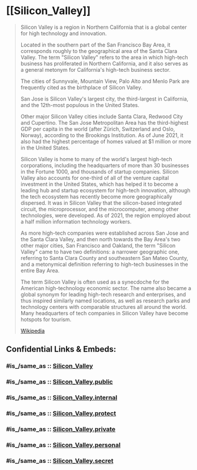 
# [[Silicon_Valley]] 

> Silicon Valley is a region in Northern California 
> that is a global center for high technology and innovation. 
> 
> Located in the southern part of the San Francisco Bay Area, 
> it corresponds roughly to the geographical area of the Santa Clara Valley. 
> The term "Silicon Valley" refers to the area 
> in which high-tech business has proliferated in Northern California, 
> and it also serves as a general metonym for California's high-tech business sector. 
>
> The cities of Sunnyvale, Mountain View, Palo Alto and Menlo Park 
> are frequently cited as the birthplace of Silicon Valley. 
> 
> San Jose is Silicon Valley's largest city, the third-largest in California, 
> and the 12th-most populous in the United States. 
> 
> Other major Silicon Valley cities include Santa Clara, Redwood City and Cupertino. 
> The San Jose Metropolitan Area has the third-highest GDP per capita in the world 
> (after Zürich, Switzerland and Oslo, Norway), according to the Brookings Institution. 
> As of June 2021, it also had the highest percentage of 
> homes valued at $1 million or more in the United States.
>
> Silicon Valley is home to many of the world's largest high-tech corporations, 
> including the headquarters of more than 30 businesses in the Fortune 1000, 
> and thousands of startup companies. 
> Silicon Valley also accounts for 
> one-third of all of the venture capital investment in the United States, 
> which has helped it to become a leading hub and startup ecosystem 
> for high-tech innovation, although the tech ecosystem has recently become more geographically dispersed. It was in Silicon Valley that the silicon-based integrated circuit, the microprocessor, and the microcomputer, among other technologies, were developed. As of 2021, the region employed about a half million information technology workers.
>
> As more high-tech companies were established 
> across San Jose and the Santa Clara Valley, 
> and then north towards the Bay Area's two other major cities, 
> San Francisco and Oakland, the term "Silicon Valley" came to have two definitions: 
> a narrower geographic one, referring to Santa Clara County and southeastern San Mateo County, 
> and a metonymical definition referring to high-tech businesses in the entire Bay Area. 
> 
> The term Silicon Valley is often used as a synecdoche 
> for the American high-technology economic sector. 
> The name also became 
> a global synonym for leading high-tech research and enterprises, 
> and thus inspired similarly named locations, 
> as well as research parks and technology centers with comparable structures 
> all around the world. 
> Many headquarters of tech companies in Silicon Valley 
> have become hotspots for tourism.
>
> [Wikipedia](https://en.wikipedia.org/wiki/Silicon%20Valley)


## Confidential Links & Embeds: 

### #is_/same_as :: [Silicon_Valley](/_Standards/Society/Economics/Business/Business-Entity/IT~Company/Semiconductor-Industry/Silicon_Valley.md) 

### #is_/same_as :: [Silicon_Valley.public](/_public/Society/Economics/Business/Business-Entity/IT~Company/Semiconductor-Industry/Silicon_Valley.public.md) 

### #is_/same_as :: [Silicon_Valley.internal](/_internal/Society/Economics/Business/Business-Entity/IT~Company/Semiconductor-Industry/Silicon_Valley.internal.md) 

### #is_/same_as :: [Silicon_Valley.protect](/_protect/Society/Economics/Business/Business-Entity/IT~Company/Semiconductor-Industry/Silicon_Valley.protect.md) 

### #is_/same_as :: [Silicon_Valley.private](/_private/Society/Economics/Business/Business-Entity/IT~Company/Semiconductor-Industry/Silicon_Valley.private.md) 

### #is_/same_as :: [Silicon_Valley.personal](/_personal/Society/Economics/Business/Business-Entity/IT~Company/Semiconductor-Industry/Silicon_Valley.personal.md) 

### #is_/same_as :: [Silicon_Valley.secret](/_secret/Society/Economics/Business/Business-Entity/IT~Company/Semiconductor-Industry/Silicon_Valley.secret.md)

